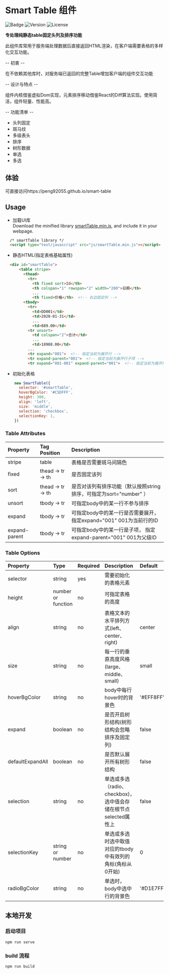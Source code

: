 # Smart Table 组件
![Badge](https://img.shields.io/badge/Hey!-Everybody-yellow)
![Version](https://img.shields.io/github/package-json/v/peng92055/smart-table)
![License](https://img.shields.io/github/license/peng92055/smart-table)

**专处理纯静态table固定头列及排序功能**

此组件库常用于服务端处理数据后直接返回HTML渲染，在客户端需要表格的多样化交互功能。

-- 初衷 --

  在不依赖其他库时，对服务端已返回的完整Table增加客户端的组件交互功能

-- 设计与特点 --
  
  组件内核借鉴虚拟Dom实现，元素排序移动借鉴React的Diff算法实现。使用简洁，组件轻量、性能高。

-- 功能清单 --

  - 头列固定
  - 斑马纹
  - 多级表头
  - 排序
  - 树形数据
  - 单选
  - 多选

## 体验
可直接访问https://peng92055.github.io/smart-table

## Usage
- 加载UI库<br>
  Download the minified library [smartTable.min.js](https://peng92055.github.io/smart-table/smartTable.min.js), and include it in your webpage.
```html
  /* smartTable library */
  <script type="text/javascript" src="js/smartTable.min.js"></script>
```
- 静态HTML(指定表格基础属性)<br>
```html
  <div id="smartTable">
      <table stripe>
        <thead>
          <tr>
            <th fixed sort>Id</th>
            <th colspan="1" rowspan="2" width="200">日期</th>
            ...
            <th fixed>价格</th>  <!-- 右边固定列 -->
        <tbody>
          <tr>
            <td>DD001</td>
            <td>2020-01-31</td>
            ...
            <td>889.00</td>
          <tr unsort>
            <td colspan="2">合计</td>
            ...
            <td>18988.00</td>
          ...
          <tr expand="001">  <!-- 指定当前为展开行 -->
          <tr expand-parent="001">  <!-- 指定当前为展开行子项 -->
          <tr expand="001-001" expand-parent="001">  <!-- 指定当前为展开行及为其他行子项 -->
```
- 初始化表格
```javascript
    new SmartTable({
      selector: '#smartTable',
      hoverBgColor: '#C5DFFF',
      height: 300,
      align: 'left',
      size: 'middle',
      selection: 'checkbox',
      selectionKey: 1,
    })
```

### Table Attributes

| Property          | Tag Position           | Description                                                                   | 
| :---------------- | :--------------------- | :---------------------------------------------------------------------------- |
| stripe            | table                  | 表格是否需要斑马间隔色                                                            | 
| fixed             | thead -> tr -> th      | 是否固定该列                                                                     |
| sort              | thead -> tr -> th      | 是否对该列有排序功能（默认按照string排序，可指定为sort="number" ）                    |
| unsort            | tbody -> tr            | 可指定body中的某一行不参与排序                                                     |
| expand            | tbody -> tr            | 可指定body中的某一行是否需要展开，  指定expand="001" 001为当前行的ID                  |
| expand-parent     | tbody -> tr            | 可指定body中的某一行是子项，      指定expand-parent="001"  001为父级ID               |


### Table Options

| Property              | Type               | Required    | Description                                                | Default       |
| :---------------------| :----------------- | :---------- | :--------------------------------------------------------- | :------------ |
| selector              | string             | yes         | 需要初始化的表格元素                                           |               |
| height                | number or function | no          | 可指定表格的高度                                              |               |
| align                 | string             | no          | 表格文本的水平排列方式(left、center、right)                    | center        |
| size                  | string             | no          | 每一行的垂直高度风格(large、middle、small)                     | small         |
| hoverBgColor          | string             | no          | body中每行hover时的背景色                                    | '#EFF8FF'     |
| expand                | boolean            | no          | 是否开启树形结构(树形结构会忽略排序及固定列)                      | false        |
| defaultExpandAll      | boolean            | no          | 是否默认展开所有树形结构                                       | false        |
| selection             | string             | no          | 单选或多选（radio、checkbox)，选中值会存储在根节点selected属性上  | false        |
| selectionKey          | string or number   | no          | 单选或多选时选中取值对应的tbody中有效列的角标(角标从0开始)          | 0            |
| radioBgColor          | string             | no          | 单选时，body中选中行的背景色                                   | '#D1E7FF'     |



## 本地开发
### 启动项目
```
npm run serve
```

### build 流程
```
npm run build
```
